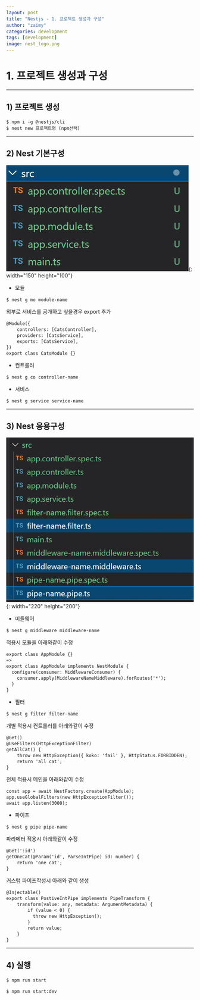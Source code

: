 ```yaml
---
layout: post
title: "Nestjs - 1. 프로젝트 생성과 구성"
author: "zaimy"
categories: development
tags: [development]
image: nest_logo.png
---
```


# 1. 프로젝트 생성과 구성
-------------
## 1) 프로젝트 생성
```
$ npm i -g @nestjs/cli
$ nest new 프로젝트명 (npm선택)
```
-------------
## 2) Nest 기본구성
![ex_screenshot](./assets/img/nest00101.jpg){: width="150" height="100"}
- 모듈
```
$ nest g mo module-name
```
외부로 서비스를 공개하고 싶을경우 export 추가
```
@Module({
	controllers: [CatsController],
	providers: [CatsService],
	exports: [CatsService],
})
export class CatsModule {}
```
- 컨트롤러
```
$ nest g co controller-name
```
- 서비스
```
$ nest g service service-name
```
-------------
## 3) Nest 응용구성
![ex_screenshot](./assets/img/nest00102.jpg){: width="220" height="200"}
- 미들웨어
```
$ nest g middleware middleware-name
```
적용시 모듈을 아래와같이 수정
```
export class AppModule {}
=>
export class AppModule implements NestModule {
  configure(consumer: MiddlewareConsumer) {
    consumer.apply(MiddlewareNameMiddleware).forRoutes('*');
  }
}
```
- 필터
```
$ nest g filter filter-name
```
개별 적용시 컨트롤러를 아래와같이 수정
```
@Get()
@UseFilters(HttpExceptionFilter)
getAllCat() {
	throw new HttpException({ koko: 'fail' }, HttpStatus.FORBIDDEN);
	return 'all cat';
}
```
전체 적용시 메인을 아래와같이 수정
```
const app = await NestFactory.create(AppModule);
app.useGlobalFilters(new HttpExceptionFilter());
await app.listen(3000);
```

- 파이프
```
$ nest g pipe pipe-name
```
파라메터 적용시 아래와같이 수정
```
@Get(':id')
getOneCat(@Param('id', ParseIntPipe) id: number) {
	return 'one cat';
}
```
커스텀 파이프작성시 아래와 같이 생성
```
@Injectable()
export class PostiveIntPipe implements PipeTransform {
	transform(value: any, metadata: ArgumentMetadata) {
		if (value < 0) {
		  throw new HttpException();
		}
		return value;
	}
}
```
-------------
## 4) 실행
```
$ npm run start
```
```
$ npm run start:dev
```